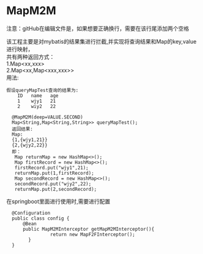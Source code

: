 # MapM2M

注意：gitHub在编辑文件是，如果想要正确换行，需要在该行尾添加两个空格

该工程主要是对mybatis的结果集进行拦截,并实现将查询结果和Map的key,value进行映射，  
共有两种返回方式：  
  1.Map<xx,xxx>  
  2.Map<xx,Map<xxx,xxx>>  
 用法: 
```
假设queryMapTest查询的结果为:
    ID   name   age 
    1    wjy1   21  
    2    wiy2   22  
    
  @MapM2M(deep=VALUE.SECOND)  
  Map<String,Map<String,String>> queryMapTest();
  返回结果:
  Map:
  {1,{wjy1,21}}
  {2,{wjy2,22}}
  即：
   Map returnMap = new HashMap<>();
   Map firstRecord = new HashMap<>();
   firstRecord.put("wjy1",21);
   returnMap.put(1,firstRecord);
   Map secondRecord = new HashMap<>();
   secondRecord.put("wjy2",22);
   returnMap.put(2,secondRecord);   
```
  在springboot里面进行使用时,需要进行配置  
```  
  @Configuration  
  public class config {  
      @Bean  
      public MapM2MInterceptor getMapM2MInterceptor(){    
                return new MapF2FInterceptor();  
        }  
  } 
```
